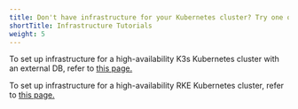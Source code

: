 ```yaml
---
title: Don't have infrastructure for your Kubernetes cluster? Try one of these tutorials.
shortTitle: Infrastructure Tutorials
weight: 5
---
```


To set up infrastructure for a high-availability K3s Kubernetes cluster with an external DB, refer to [this page.](./installation/resources/k8s-tutorials/infrastructure-tutorials/infra-for-ha-with-external-db.md)


To set up infrastructure for a high-availability RKE Kubernetes cluster, refer to [this page.](./installation/resources/k8s-tutorials/infrastructure-tutorials/infra-for-ha.md)
